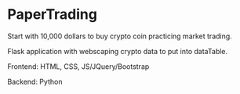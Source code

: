 # PaperTrading

Start with 10,000 dollars to buy crypto coin practicing market trading. 


Flask application with webscaping crypto data to put into dataTable.

Frontend: HTML, CSS, JS/JQuery/Bootstrap

Backend: Python
